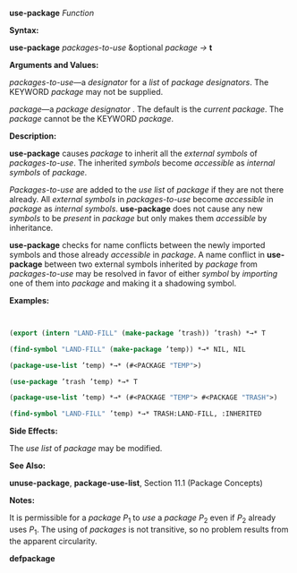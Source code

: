 **use-package** *Function* 



**Syntax:** 



**use-package** *packages-to-use* &amp;optional *package →* **t** 



**Arguments and Values:** 



*packages-to-use*—a *designator* for a *list* of *package designators*. The KEYWORD *package* may not be supplied. 



*package*—a *package designator* . The default is the *current package*. The *package* cannot be the KEYWORD *package*. 



**Description:** 



**use-package** causes *package* to inherit all the *external symbols* of *packages-to-use*. The inherited *symbols* become *accessible* as *internal symbols* of *package*. 



*Packages-to-use* are added to the *use list* of *package* if they are not there already. All *external symbols* in *packages-to-use* become *accessible* in *package* as *internal symbols*. **use-package** does not cause any new *symbols* to be *present* in *package* but only makes them *accessible* by inheritance. 



**use-package** checks for name conflicts between the newly imported symbols and those already *accessible* in *package*. A name conflict in **use-package** between two external symbols inherited by *package* from *packages-to-use* may be resolved in favor of either *symbol* by *importing* one of them into *package* and making it a shadowing symbol. 



**Examples:**
```lisp
 

(export (intern "LAND-FILL" (make-package ’trash)) ’trash) *→* T 

(find-symbol "LAND-FILL" (make-package ’temp)) *→* NIL, NIL 

(package-use-list ’temp) *→* (#<PACKAGE "TEMP">) 

(use-package ’trash ’temp) *→* T 

(package-use-list ’temp) *→* (#<PACKAGE "TEMP"> #<PACKAGE "TRASH">) 

(find-symbol "LAND-FILL" ’temp) *→* TRASH:LAND-FILL, :INHERITED 


```
**Side Effects:** 



The *use list* of *package* may be modified. 



**See Also:** 



**unuse-package**, **package-use-list**, Section 11.1 (Package Concepts) 



**Notes:** 



It is permissible for a *package P*<sub>1</sub> to *use* a *package P*<sub>2</sub> even if *P*<sub>2</sub> already uses *P*<sub>1</sub>. The using of *packages* is not transitive, so no problem results from the apparent circularity. 







 



 



**defpackage** 



